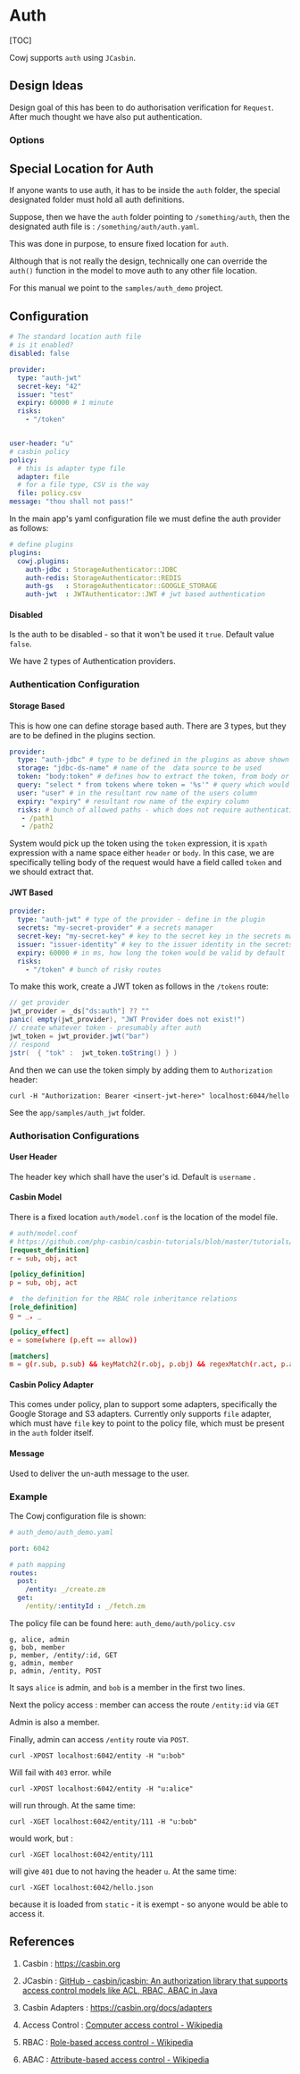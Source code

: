 # Auth

[TOC]

Cowj supports `auth` using `JCasbin`.

## Design Ideas

Design goal of this has been to do authorisation verification for  `Request`.
After much thought we have also put authentication.

### Options

## Special  Location for Auth

If anyone wants to use auth, it has to be inside the `auth` folder, 
the special designated folder must hold all auth definitions.

Suppose, then we have the `auth` folder pointing to `/something/auth`, 
then the designated auth file is : `/something/auth/auth.yaml`.

This was done in purpose, to ensure fixed location for `auth`. 



Although that is not really the design, technically one can override the `auth()` function in the model to move auth to any other file location.

For this manual we point to the `samples/auth_demo` project. 

## Configuration

```yaml
# The standard location auth file
# is it enabled?
disabled: false

provider:
  type: "auth-jwt"
  secret-key: "42"
  issuer: "test"
  expiry: 60000 # 1 minute
  risks:
    - "/token"


user-header: "u"
# casbin policy
policy:
  # this is adapter type file
  adapter: file
  # for a file type, CSV is the way
  file: policy.csv
message: "thou shall not pass!"
```

In the main app's yaml configuration file we must define the auth provider as follows:

```yaml
# define plugins 
plugins:
  cowj.plugins:
    auth-jdbc : StorageAuthenticator::JDBC
    auth-redis: StorageAuthenticator::REDIS
    auth-gs   : StorageAuthenticator::GOOGLE_STORAGE
    auth-jwt  : JWTAuthenticator::JWT # jwt based authentication

```

#### Disabled

Is the auth to be disabled - so that it won't be used it `true`. Default value `false`.

We have 2 types of Authentication providers.

### Authentication Configuration 

#### Storage Based 

This is how one can define storage based auth. There are 3 types, but they are to be defined in the plugins section. 

```yaml
provider:
  type: "auth-jdbc" # type to be defined in the plugins as above shown 
  storage: "jdbc-ds-name" # name of the  data source to be used 
  token: "body:token" # defines how to extract the token, from body or header 
  query: "select * from tokens where token = '%s'" # query which would get back the user row from tokens table 
  user: "user" # in the resultant row name of the users column 
  expiry: "expiry" # resultant row name of the expiry column 
  risks: # bunch of allowed paths - which does not require authentication 
   - /path1
   - /path2 
```

System would pick up the token using the `token` expression, it is `xpath` expression with a name space either `header` or `body`. In this case, we are specifically telling body of the request would have a field called `token` and we should extract that. 

#### JWT Based 

```yaml
provider:
  type: "auth-jwt" # type of the provider - define in the plugin 
  secrets: "my-secret-provider" # a secrets manager 
  secret-key: "my-secret-key" # key to the secret key in the secrets manager  
  issuer: "issuer-identity" # key to the issuer identity in the secrets manager 
  expiry: 60000 # in ms, how long the token would be valid by default 
  risks:
    - "/token" # bunch of risky routes 

```

To make this work, create a JWT token as follows in the `/tokens` route:

```scala
// get provider
jwt_provider = _ds["ds:auth"] ?? ""
panic( empty(jwt_provider), "JWT Provider does not exist!")
// create whatever token - presumably after auth
jwt_token = jwt_provider.jwt("bar")
// respond
jstr(  { "tok" :  jwt_token.toString() } )
```

And then we can use the token simply by adding them to `Authorization` header:

```shell
curl -H "Authorization: Bearer <insert-jwt-here>" localhost:6044/hello 
```

See the `app/samples/auth_jwt` folder.

### Authorisation Configurations 

#### User Header

The header key which shall have the user's id. Default is `username` .

#### Casbin Model

There is a fixed location `auth/model.conf` is the location of the model file.

```toml
# auth/model.conf
# https://github.com/php-casbin/casbin-tutorials/blob/master/tutorials/RBAC-with-Casbin.md
[request_definition]
r = sub, obj, act

[policy_definition]
p = sub, obj, act

#  the definition for the RBAC role inheritance relations
[role_definition]
g = _, _

[policy_effect]
e = some(where (p.eft == allow))

[matchers]
m = g(r.sub, p.sub) && keyMatch2(r.obj, p.obj) && regexMatch(r.act, p.act)
```

#### Casbin Policy Adapter

This comes under policy, plan to support some adapters, specifically the Google Storage and S3 adapters.
Currently only supports `file` adapter, which must have `file` key to point to the policy file, which must 
be present in the `auth` folder itself.



#### Message

Used to deliver the un-auth message to the user.



### Example

The Cowj configuration file is shown:

```yaml
# auth_demo/auth_demo.yaml

port: 6042

# path mapping
routes:
  post:
    /entity: _/create.zm
  get:
    /entity/:entityId : _/fetch.zm

```

The policy file can be found here: `auth_demo/auth/policy.csv` 

```csv
g, alice, admin
g, bob, member
p, member, /entity/:id, GET
g, admin, member
p, admin, /entity, POST
```

It says `alice` is admin, and `bob` is a member in the first two lines.

Next the policy access : member can access the route `/entity:id`  via `GET`

Admin is also a member.

Finally, admin can access `/entity` route via `POST`.

```shell
curl -XPOST localhost:6042/entity -H "u:bob" 
```

Will fail with `403` error. while

```shell
curl -XPOST localhost:6042/entity -H "u:alice" 
```

will run through. At the same time:

```shell
curl -XGET localhost:6042/entity/111 -H "u:bob" 
```

would work, but :

```shell
curl -XGET localhost:6042/entity/111
```

will give `401` due to not having the header `u`.  At the same time:

```shell
curl -XGET localhost:6042/hello.json  
```

because it is loaded from `static` - it is exempt - so anyone would be able to access it.


## References

1. Casbin :  https://casbin.org 

2. JCasbin : [GitHub - casbin/jcasbin: An authorization library that supports access control models like ACL, RBAC, ABAC in Java](https://github.com/casbin/jcasbin)

3. Casbin Adapters : https://casbin.org/docs/adapters 

4. Access Control : [Computer access control - Wikipedia](https://en.wikipedia.org/wiki/Computer_access_control) 

5. RBAC : [Role-based access control - Wikipedia](https://en.wikipedia.org/wiki/Role-based_access_control)  

6. ABAC :  [Attribute-based access control - Wikipedia](https://en.wikipedia.org/wiki/Attribute-based_access_control) 
   
   
